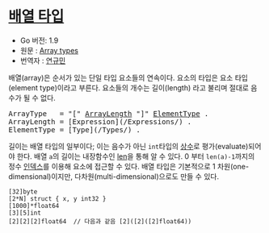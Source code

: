 # [배열 타입](#array-types)

* Go 버전: 1.9
* 원문 : [Array types](https://golang.org/ref/spec#Array_types)
* 번역자 : [연규민](@voidsatisfaction)

배열(array)은 순서가 있는 단일 타입 요소들의 연속이다. 요소의 타입은 요소 타입(element type)이라고 부른다. 요소들의 개수는 길이(length) 라고 불리며 절대로 음수가 될 수 없다.

<pre>
<a id="ArrayType">ArrayType</a>   = "[" <a href="#ArrayLength">ArrayLength</a> "]" <a href="#ElementType">ElementType</a> .
<a id="ArrayLength">ArrayLength</a> = [Expression](/Expressions/) .
<a id="ElementType">ElementType</a> = [Type](/Types/) .
</pre>

길이는 배열 타입의 일부이다; 이는 음수가 아닌 `int`타입의 [상수](/Constants/)로 평가(evaluate)되어야 한다. 배열 `a`의 길이는 내장함수인  [len](/Built-in%20functions/length_and_capacity.html)을 통해 알 수 있다. 0 부터 `len(a)-1`까지의 정수 [인덱스](/Expressions/index_expressions.html)를 이용해 요소에 접근할 수 있다. 배열 타입은 기본적으로 1 차원(one-dimensional)이지만, 다차원(multi-dimensional)으로도 만들 수 있다.

```
[32]byte
[2*N] struct { x, y int32 }
[1000]*float64
[3][5]int
[2][2][2]float64  // 다음과 같음 [2]([2]([2]float64))
```
